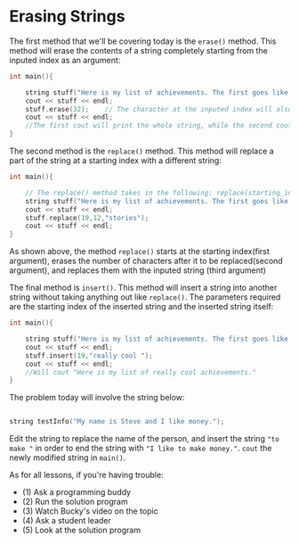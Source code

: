# Erasing Strings

The first method that we'll be covering today is the `erase()` method. This method will erase the contents of a string completely starting from the inputed index as an argument:


```cpp
int main(){

    string stuff("Here is my list of achievements. The first goes like this...");
    cout << stuff << endl;
    stuff.erase(32);    // The character at the inputed index will also be erased
    cout << stuff << endl;
    //The first cout will print the whole string, while the second cout will only print the first sentance.
}
```

The second method is the `replace()` method. This method will replace a part of the string at a starting index with a different string:

```cpp
int main(){

    // The replace() method takes in the following: replace(starting_index,numberOfCharsAftertoBeReplaced, replacingString)
    string stuff("Here is my list of achievements. The first goes like this...");
    cout << stuff << endl;
    stuff.replace(19,12,"stories");
    cout << stuff << endl;
}
```

As shown above, the method `replace()` starts at the starting index(first argument), erases the number of characters after it to be replaced(second argument), and replaces them with the inputed string (third argument)

The final method is `insert()`. This method will insert a string into another string without taking anything out like `replace()`. The parameters required are the starting index of the inserted string and the inserted string itself:

```cpp
int main(){

    string stuff("Here is my list of achievements. The first goes like this...");
    cout << stuff << endl;
    stuff.insert(19,"really cool ");
    cout << stuff << endl;
    //Will cout "Here is my list of really cool achievements."
}
```


The problem today will involve the string below:

```cpp

string testInfo("My name is Steve and I like money.");

```

Edit the string to replace the name of the person, and insert the string `"to make "` in order to end the string with `"I like to make money."`. `cout` the newly modified string in `main()`.

As for all lessons, if you're having trouble:
- (1) Ask a programming buddy
- (2) Run the solution program
- (3) Watch Bucky's video on the topic
- (4) Ask a student leader
- (5) Look at the solution program